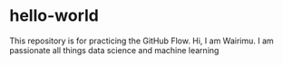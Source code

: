 # hello-world
This repository is for practicing the GitHub Flow.
Hi, I am Wairimu. I am passionate all things data science and machine learning
